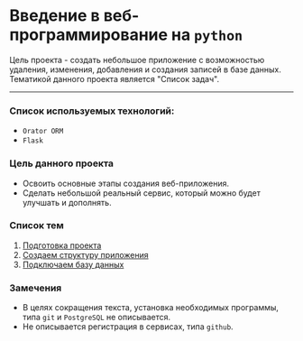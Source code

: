 # Введение в веб-программирование на `python`

Цель проекта - создать небольшое приложение с возможностью удаления, изменения, добавления и создания записей в базе данных.
Тематикой данного проекта является "Список задач".
<hr>

### Список используемых технологий:
* `Orator ORM`
* `Flask`

### Цель данного проекта
* Освоить основные этапы создания веб-приложения.
* Сделать небольшой реальный сервис, который можно будет улучшать и дополнять.

### Список тем
1. [Подготовка проекта](doc/preparing.md)
2. [Создаем структуру приложения](doc/structure.md)
3. [Подключаем базу данных](doc/database.md)

### Замечения
* В целях сокращения текста, установка необходимых программы, типа `git` и `PostgreSQL` не описывается.
* Не описывается регистрация в сервисах, типа `github`.